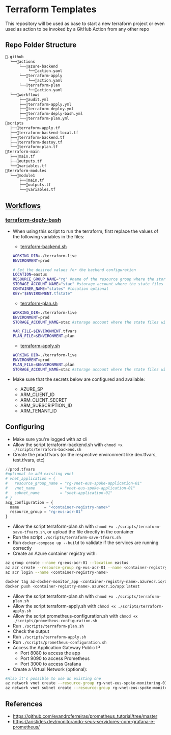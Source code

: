# Terraform Templates
This repository will be used as base to start a new terraform project or even used as action to be invoked by a GitHub Action from any other repo

## Repo Folder Structure

```bash
📂.github
  └──📂actions
      └──📂azure-backend
          └──📜action.yaml
      └──📂terraform-apply
          └──📜action.yaml
      └──📂terraform-plan
          └──📜action.yaml
  └──📂workflows
      ├──📜audit.yml
      ├──📜terraform-apply.yml
      ├──📜terraform-deploy.yml
      ├──📜terraform-deply-bash.yml
      └──📜terraform-plan.yml
📂scripts
  ├──📜terraform-apply.tf
  ├──📜terraform-backend-local.tf
  ├──📜terraform-backend.tf
  ├──📜terraform-destoy.tf
  └──📜terraform-plan.tf
📂terraform-main
  ├──📜main.tf
  ├──📜outputs.tf
  └──📜variables.tf
📂terraform-modules
  └──📂module1
      ├──📜main.tf
      ├──📜outputs.tf
      └──📜variables.tf
```

## [Workflows](workflows)
### [terraform-deply-bash](.github/workflows/terraform-deply-bash.yml)
- When using this script to run the terraform, first replace the values of the following variables in the files:
  - [terraform-backend.sh](./scripts/terraform-backend.sh)
  ```bash
  WORKING_DIR=./terraform-live
  ENVIRONMENT=prod

  # Set the desired values for the backend configuration
  LOCATION=eastus
  RESOURCE_GROUP_NAME="rg" #name of the resource group where the storage account with the state files will be saved
  STORAGE_ACCOUNT_NAME="stac" #storage account where the state files will be saved
  CONTAINER_NAME="states" #location optional
  KEY="$ENVIRONMENT.tfstate"
  ```

  - [terraform-plan.sh](./scripts/terraform-plan.sh)
  ```bash
  WORKING_DIR=./terraform-live
  ENVIRONMENT=prod
  STORAGE_ACCOUNT_NAME=stac #storage account where the state files will be saved

  VAR_FILE=$ENVIRONMENT.tfvars
  PLAN_FILE=$ENVIRONMENT.plan
  ```

  - [terraform-apply.sh](./scripts/terraform-apply.sh)
  ```bash
  WORKING_DIR=./terraform-live
  ENVIRONMENT=prod
  PLAN_FILE=$ENVIRONMENT.plan
  STORAGE_ACCOUNT_NAME=stac #storage account where the state files will be saved
  ```
- Make sure that the secrets below are configured and available:
   - AZURE_SP
   - ARM_CLIENT_ID
   - ARM_CLIENT_SECRET
   - ARM_SUBSCRIPTION_ID
   - ARM_TENANT_ID

## Configuring
- Make sure you're logged with az cli
- Allow the script terraform-backend.sh with `chmod +x ./scripts/terraform-backend.sh`
- Create the prod.tfvars (or the respective environment like dev.tfvars, test.tfvars, etc)
```terraform
//prod.tfvars
#optional to add existing vnet
# vnet_application = {
#   resource_group_name = "rg-vnet-eus-spoke-application-01"
#   vnet_name           = "vnet-eus-spoke-application-01"
#   subnet_name         = "snet-application-01"
# }
acg_configuration = {
  name           = "<container-registry-name>"
  resource_group = "rg-eus-acr-01"
}
```
- Allow the script terraform-plan.sh with `chmod +x ./scripts/terraform-save-tfvars.sh`, or upload the file directly in the container
- Run the script `./scripts/terraform-save-tfvars.sh`
- Run `docker-compose up --build` to validate if the services are running correctly
- Create an Azure container registry with:
```bash
az group create --name rg-eus-acr-01 --location eastus
az acr create --resource-group rg-eus-acr-01 --name <container-registry-name> --sku Basic --admin-enabled true
az acr login --name <container-registry-name>

docker tag az-docker-monitor_app <container-registry-name>.azurecr.io/app:latest
docker push <container-registry-name>.azurecr.io/app:latest
```
- Allow the script terraform-plan.sh with `chmod +x ./scripts/terraform-plan.sh`
- Allow the script terraform-apply.sh with `chmod +x ./scripts/terraform-apply.sh`
- Allow the script prometheus-configuration.sh with `chmod +x ./scripts/prometheus-configuration.sh`
- Run `./scripts/terraform-plan.sh`
- Check the output
- Run `./scripts/terraform-apply.sh`
- Run `./scripts/prometheus-configuration.sh`
- Access the Application Gateway Public IP
  - Port 8080 to access the app
  - Port 9090 to access Prometheus
  - Port 3000 to access Grafana
- Create a Virtual Network (optional):
```bash
#Also it's possible to use an existing one
az network vnet create --resource-group rg-vnet-eus-spoke-monitoring-01 --name vnet-eus-spoke-monitoring-01
az network vnet subnet create --resource-group rg-vnet-eus-spoke-monitoring-01 --vnet-name vnet-eus-spoke-monitoring-01 --name snet-monitoring-01 --address-prefixes 10.140.15.0/26
```

## References
- https://github.com/evandroferreiras/prometheus_tutorial/tree/master
- https://aristides.dev/monitorando-seus-servidores-com-grafana-e-prometheus/
